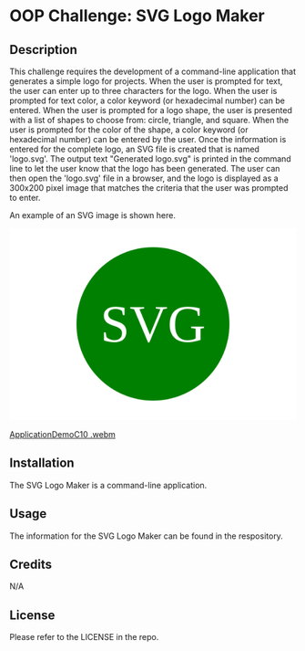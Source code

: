 # OOP Challenge: SVG Logo Maker 

## Description
This challenge requires the development of a command-line application that generates a simple logo for projects. When the user is prompted for text, the user can enter up to three characters for the logo. When the user is prompted for text color, a color keyword (or hexadecimal number) can be entered. When the user is prompted for a logo shape, the user is presented with a list of shapes to choose from: circle, triangle, and square. When the user is prompted for the color of the shape, a color keyword (or hexadecimal number) can be entered by the user. Once the information is entered for the complete logo, an SVG file is created that is named 'logo.svg'. The output text "Generated logo.svg" is printed in the command line to let the user know that the logo has been generated. The user can then open the 'logo.svg' file in a browser, and the logo is displayed as a 300x200 pixel image that matches the criteria that the user was prompted to enter.

An example of an SVG image is shown here.

<img src="examples/circle-logo.svg" alt="SVG Example File Image" title="SVG Example File Screenshot">


[ApplicationDemoC10 .webm](https://github.com/sctwomey/crispy-couscous/assets/9093766/a65a405e-36ec-4cf5-b681-494d40e30086)

## Installation

The SVG Logo Maker is a command-line application.

## Usage

The information for the SVG Logo Maker can be found in the respository.

## Credits

N/A

## License

Please refer to the LICENSE in the repo.
